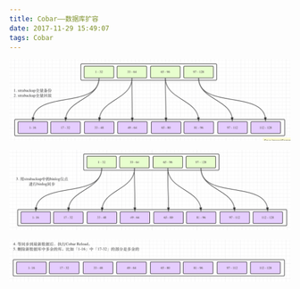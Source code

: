 ```yaml
---
title: Cobar——数据库扩容
date: 2017-11-29 15:49:07
tags: Cobar
---
```


![](Cobar-Database-Scales/backup-and-replay.gif)

![](Cobar-Database-Scales/binlog-sync.gif)

![](Cobar-Database-Scales/cobar-rule-reload.gif)